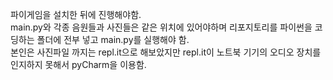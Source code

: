 파이게임을 설치한 뒤에 진행해야함.  
main.py와 각종 음원들과 사진들은 같은 위치에 있어야하며 리포지토리를 파이썬을 코딩하는 폴더에 전부 넣고 main.py를 실행해야 함.  
본인은 사진파일 까지는 repl.it으로 해보았지만 repl.it이 노트북 기기의 오디오 장치를 인지하지 못해서 pyCharm을 이용함.
